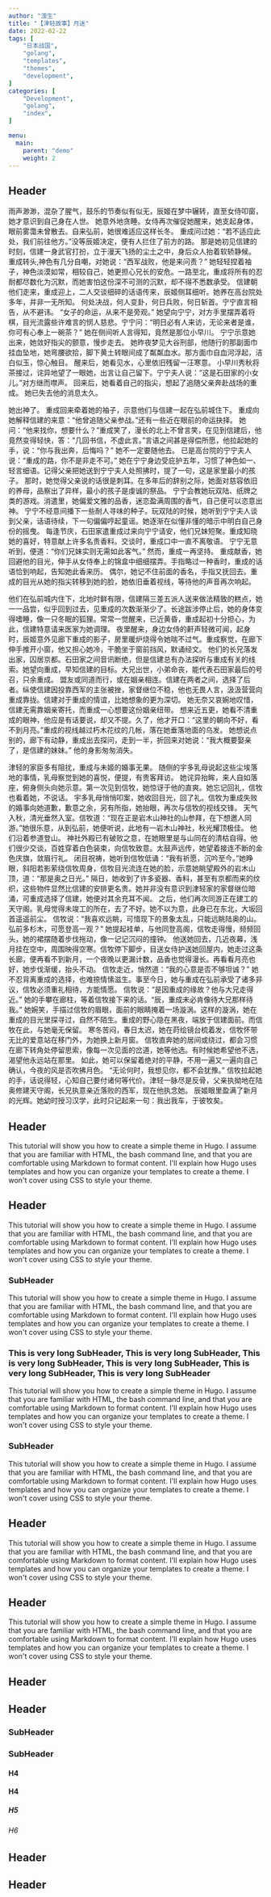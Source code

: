 ```yaml
---
author: "湲生"
title: "【津轻故事】月迷"
date: 2022-02-22
tags: [
    "日本战国",
    "golang",
    "templates",
    "themes",
    "development",
]
categories: [
    "Development",
    "golang",
    "index",
]

menu:
  main:
    parent: "demo"
    weight: 2
---
```


## Header

雨声渺渺，混杂了腥气，鼓乐的节奏似有似无，辰姬在梦中辗转，直至女侍叩窗，她才意识到自己身在人世。
她意外地贪睡。女侍再次催促她醒来，她支起身体，眼前雾霭未曾散去。自来弘前，她很难适应这样长冬。
重成问过她：“若不适应此处，我们前往他方。”没等辰姬决定，便有人拦住了前方的路。
那是她初见信建的时刻，信建一身武官打扮，立于漫天飞扬的尘土之中，身后众人抬着软轿静候。
重成转头,神色有几分自嘲，对她说：“西军战败，他是来问责？”
她轻轻捏着袖子，神色淡漠如常，相较自己，她更担心兄长的安危。一路至北，重成将所有的忍耐都尽数化为沉默，而她害怕这份深不可测的沉默，却不得不悉数承受。
信建朝他们走来，重成迎上，二人交谈细碎的话语传来，辰姬侧耳细听。她养在高台院处多年，并非一无所知。
何处决战，何人变卦，何日兵败，何日斩首。宁宁直言相告，从不避讳。
“女子的命运，从来不是旁观。”
她望向宁宁，对方手里摆弄着将棋，目光流露些许难言的悯人慈悲。宁宁问：“明日必有人来访，无论来者是谁，你可有心奉上一碗茶？”
她在侧间听人言得知，竟然是那位小早川。
宁宁示意她出来，她敛好指尖的颤意，慢步走去。
她昨夜梦见大谷刑部，他随行的那副面巾挂血坠地，她弯腰欲拾，脚下黄土转眼间成了粼粼血水。那方面巾自血河浮起，洁白似玉，惊心触目。
醒来后，她看见水，心里依旧残留一汪寒意。
小早川秀秋将茶接过，诧异地望了一眼她，出言让自己留下。宁宁夫人说：“这是石田家的小女儿。”对方继而噤声。
回来后，她看着自己的指尖，想起了追随父亲奔赴战场的重成。
她已失去他的消息太久。

她出神了。
重成回来牵着她的袖子，示意他们与信建一起在弘前城住下。
重成向她解释信建的来意：“他曾追随父亲参战。”还有一些近在眼前的命运抉择。
她问：“他来找你，想要什么？”重成笑了，漫长的北上不曾言笑，在见到信建后，他竟然变得轻快，答：“几回书信，不虚此言。”言语之间甚是得偿所愿，他拉起她的手，说：“你与我出奔，后悔吗？”
她不一定要随他去。
已是高台院的宁宁夫人说：“重成的路，你不是非走不可。”
她在宁宁身边受庇护五年，习惯了神色如一、轻言细语。记得父亲把她送到宁宁夫人处照拂时，提了一句，这是家里最小的孩子。
那时，她觉得父亲说的话很是刺耳。在多年后的辞别之际，她面对慈容依旧的养母，品察出了异样，最小的孩子是虔诚的祭品。
宁宁会教她玩双陆、纸牌之类的游戏。消遣里，她偏爱文雅的品香，迷恋盈满周围的香气，自己便可以恣意出神。
宁宁不经意间播下一些耐人寻味的种子。玩双陆的时候，她听到宁宁夫人谈到父亲，话语待续，下一句偏偏哼起童谣。她逐渐在似懂非懂的暗示中明白自己身份的摇曳。
每逢节庆，石田家遣重成过来向宁宁请安，他们兄妹短聚。重成知晓她的喜好，特意献上许多名贵香料。交谈时，重成口中一直不离敬语。
宁宁无意听到，便道：“你们兄妹实则无需如此客气。”
然而，重成一再坚持。
重成献香，她回避他的目光，伸手从女侍奉上的锦盒中细细摆弄。手指略过一种香时，重成的话语恰到响起，告知她此香来历。
偶尔，她记不住前面的香名，手指又抚回去。重成的目光从她的指尖转移到她的脸，她依旧垂着视线，等待他的声音再次响起。

他们在弘前城内住下，北地时鲜有限，信建隔三差五派人送来做法精致的糕点，她一一品尝，似乎回到过去，见重成的次数渐渐少了。长途跋涉停止后，她的身体变得嗜睡，像一只冬眠的狐狸。常常一觉醒来，已近黄昏，重成起初十分担心，为此，信建特意请来医家为她调理。
夜里醒来，身边女侍的鼾声轻微可闻，起身时，辰姬意外见廊下重成的影子，房里暖炉烧得令她喘不过气。重成察觉，在廊下伸手推开小窗，他又担心她冷，干脆坐于窗前挡风，默诵经文。
他们的长兄落发出家，囚居京都。石田家之间音讯断绝，但是信建总有办法探听与重成有关的线索。她望向重成，早知信建的目标。大兄出世，小弟命丧，能代表石田家最后的号召，只余重成。
盟友或同道而行，或在姻亲相连。信建在两者之间，选择了后者。纵使信建因投靠西军的主张被挫，家督继位不稳，他也无畏人言，汲汲营营向重成靠拢。信建对于重成的情谊，比她想象的更为深切。
她无奈又哀婉地叹惜，信建无需靠姻亲寄托，而重成一心想要这份姻亲纽带。
想来近五更，她看不清重成的眼神，他应是有话要说，却又不提。久了，他才开口：“这里的朝向不好，看不到月亮。”重成的视线越过朽木花纹的几帐，落在她垂落地面的乌发。
她想说点别的，廊下有动静，重成出去探问，走到一半，折回来对她说：“我大概要娶亲了，是信建的妹妹。”
他的身影匆匆消失。

津轻的家臣多有阻扰，重成与未姬的婚事无果。
随侧的宇多乳母说起这些尘埃落地的事情，乳母察觉到她的喜悦，便提，有贵客拜访。
她诧异抬眸，来人自如落座，俯身侧头向她示意。第一次见到信牧，她惊讶于他的直爽。她忘记回礼，信牧也看着她，不说话。
宇多乳母悄悄叩案，她收回目光，回了礼。信牧为重成失败的婚事向她道歉，歉意之余，另有所指，她抬眼，再次与信牧的视线交锋。
天气入秋，清光垂然入室。信牧道：“现在正是岩木山神社的山参拜，在下想邀人同游。”她很乐意，从到弘前，她便听说，此地有一岩木山神社，秋光耀顶极佳。
他们沿着参道登山。
神社外殿已有破败之意，在她眼里是与山同在的清枯自得。他们很少交谈，百姓穿着白色装束，向信牧致意。太鼓声远传，她望着接连不断的金色庆旗，敛眉行礼。
闭目祝祷，她听到信牧低诵：“我有祈愿，沉吟至今。”她睁眼，斜阳若影萦绕信牧周身，信牧目光流连在她的脸，示意她眺望殿外的岩木山顶，道：“那是奥之日光。”
隔日，她收到了许多瓷器、香料，甚至有京都而来的纹织，这些物件显然比信建的安排更名贵。她并非没有意识到津轻家的家督继位暗涌，可重成选择了信建，她便对其余充耳不闻。
之后，他们再次同游正在建工的天守阁。乳母觉得未竣工的所在，去了不好。她不以为意，此身已在东北，大坂回首遥遥前尘。
信牧说：“我喜欢远眺，可惜现下的景象太乱，只能远眺陆奥的山。弘前多杉木，可愿登高一观？”
她提起袿单，与他同登高阁，信牧走得慢，频频回头，她的裙摆随着步伐拖动，像一记记沉闷的撞钟。
他送她回去，几近夜幕，浅月挂在空中，周围映得空寒。信牧停下脚步，目送女侍护送她回屋内，她走过这条长廊，便再看不到新月，一个夜晚以更漏计数，品香也觉得漫长。再看看月亮也好，她步伐渐缓，抬头不动。
信牧走近，悄然道：“我的心意是否不够坦诚？”
她不忍背离重成的选择，也难捺情愫滋生。事至今日，她与重成在弘前承受了诸多非议，信牧必须重礼相待，方能情愿。
信牧说：“是因重成的缘故？他与大兄走得近。”
她的手攀在廊柱，等着信牧接下来的话。“辰，重成未必肯像待大兄那样待我。”
她婉笑，手描过信牧的眉眼，面前的眼睛掩着一场漩涡。这样的漩涡，她在重成的目光里探寻过，自然不陌生。重成的野心隐在黑夜，端放于信建面前。而信牧在此，与她毫无保留。
寒冬苦闷，春日太迟，她在莳绘镜台梳着发，信牧怀带无比的爱意站在移门外，为她换上新月窗。
信牧直奔她的居间或绕过，都会习惯在廊下转角处停留思索，像每一次见面的岔道，她等他选。有时候她希望他不选，渴望他永远站在那里。
如此，她可以保留着绝对的平静，不用一遍又一遍向自己确认，今夜的风是否吹拂月色。
“无论何时，我想见你，都不会犹豫。”
信牧拉起她的手，话说得轻，心知自己要付诸何等代价。津轻一脉尽是反骨，父亲执拗地在陆奥修建天守阁，长兄执意亲近落败的西军，现在他执念她。
辰姬眼里盈满了新月的光辉。她幼时授习汉学，此时只记起来一句：我出我车，于彼牧矣。


## Header

This tutorial will show you how to create a simple theme in Hugo. I assume that you are familiar with HTML, the bash command line, and that you are comfortable using Markdown to format content. I'll explain how Hugo uses templates and how you can organize your templates to create a theme. I won't cover using CSS to style your theme.


## Header

This tutorial will show you how to create a simple theme in Hugo. I assume that you are familiar with HTML, the bash command line, and that you are comfortable using Markdown to format content. I'll explain how Hugo uses templates and how you can organize your templates to create a theme. I won't cover using CSS to style your theme.

### SubHeader

This tutorial will show you how to create a simple theme in Hugo. I assume that you are familiar with HTML, the bash command line, and that you are comfortable using Markdown to format content. I'll explain how Hugo uses templates and how you can organize your templates to create a theme. I won't cover using CSS to style your theme.

### This is very long SubHeader,  This is very long SubHeader,  This is very long SubHeader, This is very long SubHeader,  This is very long SubHeader, This is very long SubHeader

This tutorial will show you how to create a simple theme in Hugo. I assume that you are familiar with HTML, the bash command line, and that you are comfortable using Markdown to format content. I'll explain how Hugo uses templates and how you can organize your templates to create a theme. I won't cover using CSS to style your theme.

### SubHeader

This tutorial will show you how to create a simple theme in Hugo. I assume that you are familiar with HTML, the bash command line, and that you are comfortable using Markdown to format content. I'll explain how Hugo uses templates and how you can organize your templates to create a theme. I won't cover using CSS to style your theme.


## Header

This tutorial will show you how to create a simple theme in Hugo. I assume that you are familiar with HTML, the bash command line, and that you are comfortable using Markdown to format content. I'll explain how Hugo uses templates and how you can organize your templates to create a theme. I won't cover using CSS to style your theme.


## Header

This tutorial will show you how to create a simple theme in Hugo. I assume that you are familiar with HTML, the bash command line, and that you are comfortable using Markdown to format content. I'll explain how Hugo uses templates and how you can organize your templates to create a theme. I won't cover using CSS to style your theme.

## Header

## Header
### SubHeader
### SubHeader
#### H4
#### H4
##### H5
###### H6

## Header

## Header
